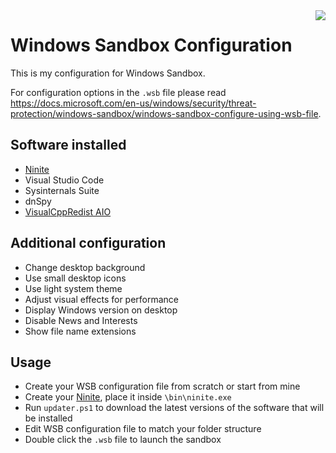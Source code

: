 <img src="https://img.icons8.com/fluency/144/000000/automatic.png" align="right">

# Windows Sandbox Configuration

This is my configuration for Windows Sandbox.

For configuration options in the `.wsb` file please read <https://docs.microsoft.com/en-us/windows/security/threat-protection/windows-sandbox/windows-sandbox-configure-using-wsb-file>.

## Software installed

- [Ninite](https://ninite.com/)
- Visual Studio Code
- Sysinternals Suite
- dnSpy
- [VisualCppRedist AIO](https://github.com/abbodi1406/vcredist)

## Additional configuration

- Change desktop background
- Use small desktop icons
- Use light system theme
- Adjust visual effects for performance
- Display Windows version on desktop
- Disable News and Interests
- Show file name extensions

## Usage

- Create your WSB configuration file from scratch or start from mine
- Create your [Ninite](https://ninite.com/), place it inside `\bin\ninite.exe`
- Run `updater.ps1` to download the latest versions of the software that will be installed
- Edit WSB configuration file to match your folder structure
- Double click the `.wsb` file to launch the sandbox
